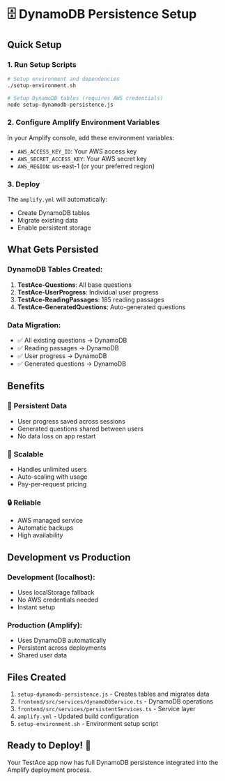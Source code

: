 # 🗄️ DynamoDB Persistence Setup

## Quick Setup

### 1. Run Setup Scripts
```bash
# Setup environment and dependencies
./setup-environment.sh

# Setup DynamoDB tables (requires AWS credentials)
node setup-dynamodb-persistence.js
```

### 2. Configure Amplify Environment Variables
In your Amplify console, add these environment variables:
- `AWS_ACCESS_KEY_ID`: Your AWS access key
- `AWS_SECRET_ACCESS_KEY`: Your AWS secret key  
- `AWS_REGION`: us-east-1 (or your preferred region)

### 3. Deploy
The `amplify.yml` will automatically:
- Create DynamoDB tables
- Migrate existing data
- Enable persistent storage

## What Gets Persisted

### DynamoDB Tables Created:
1. **TestAce-Questions**: All base questions
2. **TestAce-UserProgress**: Individual user progress
3. **TestAce-ReadingPassages**: 185 reading passages
4. **TestAce-GeneratedQuestions**: Auto-generated questions

### Data Migration:
- ✅ All existing questions → DynamoDB
- ✅ Reading passages → DynamoDB  
- ✅ User progress → DynamoDB
- ✅ Generated questions → DynamoDB

## Benefits

### 🎯 **Persistent Data**
- User progress saved across sessions
- Generated questions shared between users
- No data loss on app restart

### 🚀 **Scalable**
- Handles unlimited users
- Auto-scaling with usage
- Pay-per-request pricing

### 🔒 **Reliable**
- AWS managed service
- Automatic backups
- High availability

## Development vs Production

### Development (localhost):
- Uses localStorage fallback
- No AWS credentials needed
- Instant setup

### Production (Amplify):
- Uses DynamoDB automatically
- Persistent across deployments
- Shared user data

## Files Created

1. `setup-dynamodb-persistence.js` - Creates tables and migrates data
2. `frontend/src/services/dynamoDbService.ts` - DynamoDB operations
3. `frontend/src/services/persistentServices.ts` - Service layer
4. `amplify.yml` - Updated build configuration
5. `setup-environment.sh` - Environment setup script

## Ready to Deploy! 🚀

Your TestAce app now has full DynamoDB persistence integrated into the Amplify deployment process.
